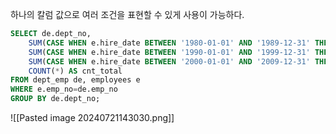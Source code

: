 하나의 칼럼 값으로 여러 조건을 표현할 수 있게 사용이 가능하다.

```sql
SELECT de.dept_no,
	SUM(CASE WHEN e.hire_date BETWEEN '1980-01-01' AND '1989-12-31' THEN 1 ELSE 0 END) AS cnt_1980,
	SUM(CASE WHEN e.hire_date BETWEEN '1990-01-01' AND '1999-12-31' THEN 1 ELSE 0 END) AS cnt_1990,
	SUM(CASE WHEN e.hire_date BETWEEN '2000-01-01' AND '2009-12-31' THEN 1 ELSE 0 END) AS cnt_2000,
	COUNT(*) AS cnt_total
FROM dept_emp de, employees e
WHERE e.emp_no=de.emp_no
GROUP BY de.dept_no;
```
![[Pasted image 20240721143030.png]]